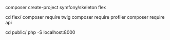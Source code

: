 <!---
Twig is not the name of a Composer package (it's a Flex alias).
Flex resolves that alias for Composer

Flex installs a recipe for symfony/twig-bundle
A recipe is a way for a library to automatically configure itself.
 
To uninstall a recipe:
    composer remove profiler
	composer remove api
-->

composer create-project symfony/skeleton flex

cd flex/
composer require twig
composer require profiler
composer require api

cd public/
php -S localhost:8000
